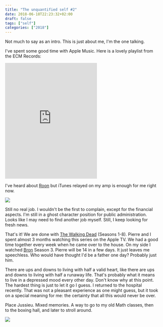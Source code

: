 ```yaml
---
title: "The unquantified self #2"
date: 2018-06-18T22:23:32+02:00
draft: false
tags: ["self"]
categories: ["2018"]
---
```


Not much to say as an intro. This is just about me, I'm the one talking.

<!--more-->

I've spent some good time with Apple Music. Here is a lovely playlist from the ECM Records:

<iframe src="https://tools.applemusic.com/embed/v1/playlist/pl.2be32369b46d4c7ea419141a34295e6b?country=fr" height="380px" width="60%" frameborder="0"></iframe>

I've heard about [Roon](https://www.baty.net/2018/the-roon-music-player-is-awesome/) but iTunes relayed on my amp is enough for me right now.

![](/img/IMG_0184.jpg)

Still no real job. I wouldn't be the first to complain, except for the financial aspects. I'm still in a ghost character position for public administration. Looks like I may need to find another job myself. Still, I keep looking for fresh news.

That's it! We are done with [The Walking Dead](https://en.wikipedia.org/wiki/The_Walking_Dead_(TV_series)) (Seasons 1-8). Pierre and I spent almost 3 months watching this series on the Apple TV. We had a good time together every week when he came over to the house. On my side I watched [Bron](https://en.wikipedia.org/wiki/The_Bridge_(Scandinavian_TV_series)) Season 3. Pierre will be 14 in a few days. It just leaves me speechless. Who would have thought I'd be a father one day? Probably just him.

There are ups and downs to living with half a valid heart, like there are ups and downs to living with half a runaway life. That's probably what it means to live in a depressed mood every other day. Don't know why at this point. The hardest thing is just to let it go I guess. I returned to the hospital recently. That was not a pleasant experience as one might guess, but it took on a special meaning for me: the certainty that all this would never be over.

Place Jussieu. Mixed memories. A way to go to my old Math classes, then to the boxing hall, and later to stroll around.

![](/img/IMG_0185.JPG)
